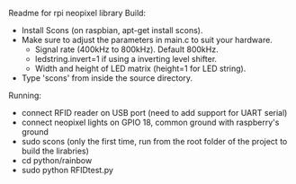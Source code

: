 Readme for rpi neopixel library
Build:

- Install Scons (on raspbian, apt-get install scons).
- Make sure to adjust the parameters in main.c to suit your hardware.
  - Signal rate (400kHz to 800kHz).  Default 800kHz.
  - ledstring.invert=1 if using a inverting level shifter.
  - Width and height of LED matrix (height=1 for LED string).
- Type 'scons' from inside the source directory.


Running:
- connect RFID reader on USB port (need to add support for UART serial)
- connect neopixel lights on GPIO 18, common ground with raspberry's ground
- sudo scons (only the first time, run from the root folder of the project to build the lirabries)
- cd python/rainbow
- sudo python RFIDtest.py
